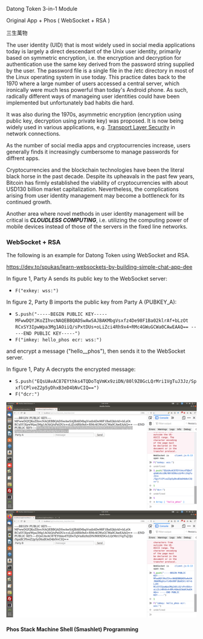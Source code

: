 Datong Token 3-in-1 Module

Original App + Phos ( WebSocket + RSA )

三生萬物

The user identity (UID) that is most widely used in social media applications today is largely a direct descendant of the Unix user identity, primarily based on symmetric encryption, i.e. the encryption and decryption for authentication use the same key derived from the password string supplied by the user. The password file is a single file in the /etc directory in most of the Linux operating system in use today. This practice dates back to the 1970 where a large number of users accessed a central server, which ironically were much less powerful than today's Android phone. As such, radically different ways of manageing user identities could have been implemented but unfortunately bad habits die hard.

It was also during the 1970s, asymmetric encryption (encryption using public key, decryption using private key) was proposed. It is now being widely used in various applications, e.g. [Transport Layer Security](https://en.wikipedia.org/wiki/Transport_Layer_Security) in network connections. 

As the number of social media apps and cryptocurrencies increase, users generally finds it increasingly cumbersome to manage passwords for diffrent apps.

Cryptocurrencies and the blockchain technologies have been the literal black horse in the past decade. Despite its upheavals in the past few years, Bitcoin has firmly established the viability of cryptocurrencies with about USD130 billion market capitalization. Nevertheless, the complications arising from user identity management may become a bottleneck for its continued growth.

Another area where novel methods in user identity management will be critical  is ___CLOUDLESS COMPUTING___, i.e. utilizing the computing power of mobile devices instead of those of the servers in the fixed line networks.


### WebSocket + RSA

The following is an example for Datong Token using WebSocket and RSA.

https://dev.to/spukas/learn-websockets-by-building-simple-chat-app-dee

In figure 1, Party A sends its public key to the WebSocket server:
- `F("exkey: wss:")`

In figure 2, Party B imports the public key from Party A (PUBKEY_A):
- `S.push("-----BEGIN PUBLIC KEY----- MFwwDQYJKoZIhvcNAQEBBQADSwAwSAJBAKMbgVsxfz4De98F1Ba02klrAf+bLzOt RCxSY3IpwWpa3Mg1AOiiQ/sPxtDUs+oLiZci4Rh9x4+RMc4GWuGCWa0CAwEAAQ== -----END PUBLIC KEY-----")`
- `F("imkey: hello_phos ecr: wss:")`

and encrypt a message ("hello__phos"), then sends it to the WebSocket server.

In figure 1, Paty A decrypts the encrypted message:
- `S.push("EQsUAvAC87EYthks4TQDoTqVmKx9ziDN/80l9Z0GcLQrMri1VgTuJ3Jz/SpxflCPlveZ2p5yDhxB3eD4bNvCIQ==")`
- `F("dcr:")`

<img src="https://github.com/udexon/DatongToken/blob/master/Party_A.png" width=700>

<img src="https://github.com/udexon/DatongToken/blob/master/Party_B.png" width=700>


#### Phos Stack Machine Shell (Smashlet) Programming
